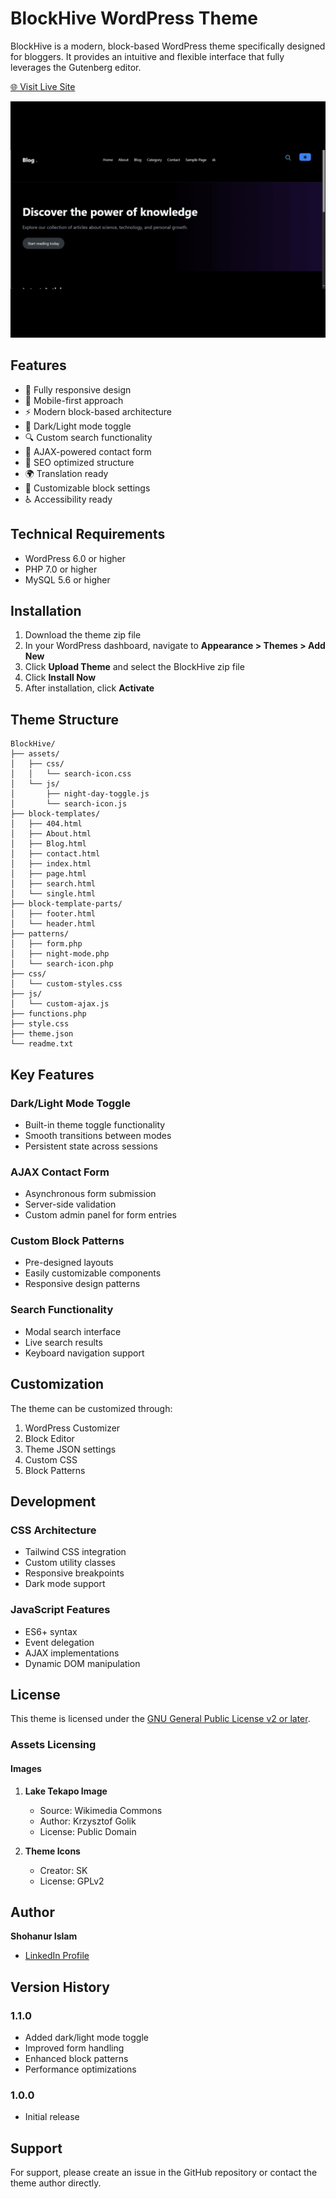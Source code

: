 # BlockHive WordPress Theme

BlockHive is a modern, block-based WordPress theme specifically designed for bloggers. It provides an intuitive and flexible interface that fully leverages the Gutenberg editor.

[🌐 Visit Live Site](https://sk.fwh.is)


![Sketch Illustration](./screenshot.png)

## Features

- 🎨 Fully responsive design
- 📱 Mobile-first approach
- ⚡ Modern block-based architecture
- 🌙 Dark/Light mode toggle
- 🔍 Custom search functionality
- 📝 AJAX-powered contact form
- 🎯 SEO optimized structure
- 🌍 Translation ready
- 🎨 Customizable block settings
- ♿ Accessibility ready

## Technical Requirements

- WordPress 6.0 or higher
- PHP 7.0 or higher
- MySQL 5.6 or higher

## Installation

1. Download the theme zip file
2. In your WordPress dashboard, navigate to **Appearance > Themes > Add New**
3. Click **Upload Theme** and select the BlockHive zip file
4. Click **Install Now**
5. After installation, click **Activate**

## Theme Structure

```
BlockHive/
├── assets/
│   ├── css/
│   │   └── search-icon.css
│   └── js/
│       ├── night-day-toggle.js
│       └── search-icon.js
├── block-templates/
│   ├── 404.html
│   ├── About.html
│   ├── Blog.html
│   ├── contact.html
│   ├── index.html
│   ├── page.html
│   ├── search.html
│   └── single.html
├── block-template-parts/
│   ├── footer.html
│   └── header.html
├── patterns/
│   ├── form.php
│   ├── night-mode.php
│   └── search-icon.php
├── css/
│   └── custom-styles.css
├── js/
│   └── custom-ajax.js
├── functions.php
├── style.css
├── theme.json
└── readme.txt
```

## Key Features

### Dark/Light Mode Toggle
- Built-in theme toggle functionality
- Smooth transitions between modes
- Persistent state across sessions

### AJAX Contact Form
- Asynchronous form submission
- Server-side validation
- Custom admin panel for form entries

### Custom Block Patterns
- Pre-designed layouts
- Easily customizable components
- Responsive design patterns

### Search Functionality
- Modal search interface
- Live search results
- Keyboard navigation support

## Customization

The theme can be customized through:

1. WordPress Customizer
2. Block Editor
3. Theme JSON settings
4. Custom CSS
5. Block Patterns

## Development

### CSS Architecture
- Tailwind CSS integration
- Custom utility classes
- Responsive breakpoints
- Dark mode support

### JavaScript Features
- ES6+ syntax
- Event delegation
- AJAX implementations
- Dynamic DOM manipulation

## License

This theme is licensed under the [GNU General Public License v2 or later](https://www.gnu.org/licenses/gpl-2.0.html).

### Assets Licensing

#### Images
1. **Lake Tekapo Image**
   - Source: Wikimedia Commons
   - Author: Krzysztof Golik
   - License: Public Domain

2. **Theme Icons**
   - Creator: SK
   - License: GPLv2

## Author

**Shohanur Islam**
- [LinkedIn Profile](https://www.linkedin.com/in/shohanur-islam-324b4617b/)

## Version History

### 1.1.0
- Added dark/light mode toggle
- Improved form handling
- Enhanced block patterns
- Performance optimizations

### 1.0.0
- Initial release

## Support

For support, please create an issue in the GitHub repository or contact the theme author directly.
